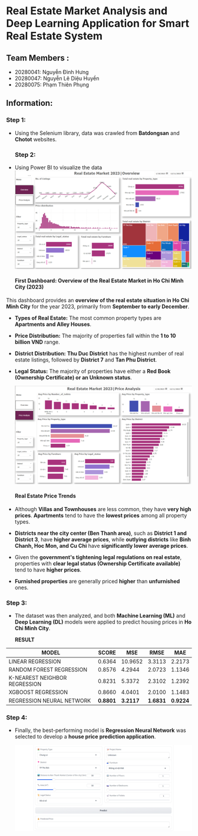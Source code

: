 # Real Estate Market Analysis and Deep Learning Application for Smart Real Estate System

## Team Members :
- 20280041: Nguyễn Đình Hưng
- 20280047: Nguyễn Lê Diệu Huyền
- 20280075: Phạm Thiên Phụng

## Information: 

  ### Step 1:
- Using the Selenium library, data was crawled from **Batdongsan** and **Chotot** websites.
  ### Step 2:
- Using Power BI to visualize the data
  ![Dahboard-1](https://github.com/PhungThien63f/Real-Estate-Market-Analysis-and-Deep-Learning-Application-for-Smart-Real-Estate-System/blob/main/Dashboard/Dash-1.png)

  #### **First Dashboard: Overview of the Real Estate Market in Ho Chi Minh City (2023)**  

This dashboard provides an **overview of the real estate situation in Ho Chi Minh City** for the year 2023, primarily from **September to early December**.  

- **Types of Real Estate:** The most common property types are **Apartments and Alley Houses**.  
- **Price Distribution:** The majority of properties fall within the **1 to 10 billion VND** range.  
- **District Distribution:** **Thu Duc District** has the highest number of real estate listings, followed by **District 7** and **Tan Phu District**.  
- **Legal Status:** The majority of properties have either a **Red Book (Ownership Certificate) or an Unknown status**.

  ![Dahboard-2](https://github.com/PhungThien63f/Real-Estate-Market-Analysis-and-Deep-Learning-Application-for-Smart-Real-Estate-System/blob/main/Dashboard/Dash-2.png)
  
  #### **Real Estate Price Trends**  

- Although **Villas and Townhouses** are less common, they have **very high prices**. **Apartments** tend to have the **lowest prices** among all property types.  
- **Districts near the city center (Ben Thanh area)**, such as **District 1 and District 3**, have **higher average prices**, while **outlying districts** like **Binh Chanh, Hoc Mon, and Cu Chi** have **significantly lower average prices**.  
- Given the **government's tightening legal regulations on real estate**, properties with **clear legal status (Ownership Certificate available)** tend to have **higher prices**.  
- **Furnished properties** are generally priced **higher** than **unfurnished** ones.  

### Step 3:
- The dataset was then analyzed, and both **Machine Learning (ML)** and **Deep Learning (DL)** models were applied to predict housing prices in **Ho Chi Minh City**.
  
  **RESULT**

| MODEL                         | SCORE  | MSE     | RMSE    | MAE    |
|-------------------------------|--------|---------|---------|--------|
| LINEAR REGRESSION             | 0.6364 | 10.9652 | 3.3113  | 2.2173 |
| RANDOM FOREST REGRESSION      | 0.8576 | 4.2944  | 2.0723  | 1.1346 |
| K-NEAREST NEIGHBOR REGRESSION | 0.8231 | 5.3372  | 2.3102  | 1.2392 |
| XGBOOST REGRESSION            | 0.8660 | 4.0401  | 2.0100  | 1.1483 |
| REGRESSION NEURAL NETWORK     | **0.8801** | **3.2117** | **1.6831** | **0.9224** |


  
### Step 4:
- Finally, the best-performing model is **Regression Neural Network** was selected to develop a **house price prediction application**.

  ![House Prediction](https://github.com/PhungThien63f/Real-Estate-Market-Analysis-and-Deep-Learning-Application-for-Smart-Real-Estate-System/blob/main/Code/assets/price_prediction.png)
  
